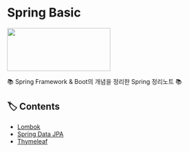 # Spring Basic

<p><img src="https://user-images.githubusercontent.com/41675375/79252543-c4dd2480-7ebc-11ea-96d5-fd2ba68546b5.png" width="240" height="100"></p>

📚 Spring Framework & Boot의 개념을 정리한 Spring 정리노트 📚

## 🏷️ Contents
- [Lombok](https://github.com/hanbinleejoy/daily-dev-log/blob/master/spring/about_lombok.md)
- [Spring Data JPA](https://github.com/hanbinleejoy/daily-dev-log/blob/master/spring/jpa.md) 
- [Thymeleaf](https://github.com/hanbinleejoy/daily-dev-log/tree/master/spring/thymeleaf)




